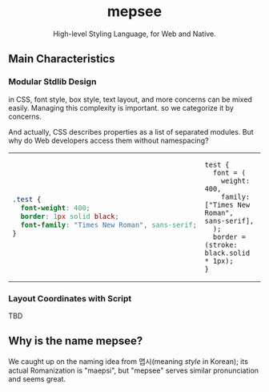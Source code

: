 <div align="center">

# mepsee

High-level Styling Language, for Web and Native.

</div>

## Main Characteristics

### Modular Stdlib Design

in CSS, font style, box style, text layout, and more concerns can be mixed easily. Managing this complexity is important. so we categorize it by concerns.

And actually, CSS describes properties as a list of separated modules. But why do Web developers access them without namespacing?

<table>
<tbody>
<tr>
<td>

```css
.test {
  font-weight: 400;
  border: 1px solid black;
  font-family: "Times New Roman", sans-serif;
}
```

</td>
<td>

```
test {
  font = (
    weight: 400,
    family: ["Times New Roman", sans-serif],
  );
  border = (stroke: black.solid * 1px);
}
```

</td>
</tr>
</tbody>
</table>

### Layout Coordinates with Script

TBD

## Why is the name mepsee?

We caught up on the naming idea from 맵시(meaning *style* in Korean); its actual Romanization is "maepsi", but "mepsee" serves similar pronunciation and seems great.
